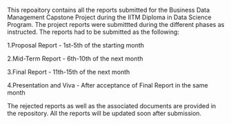 This repoaitory contains all the reports submitted for the Business Data Management Capstone Project during the IITM Diploma in Data Science Program. The project reports were submittted during the different phases as instructed.
The reports had to be submitted as the following:

1.Proposal Report - 1st-5th of the starting month

2.Mid-Term Report - 6th-10th of the next month

3.Final Report - 11th-15th of the next month

4.Presentation and Viva - After acceptance of Final Report in the same month

The rejected reports as well as the associated documents are provided in the repository. All the reports will be updated soon after submission.
